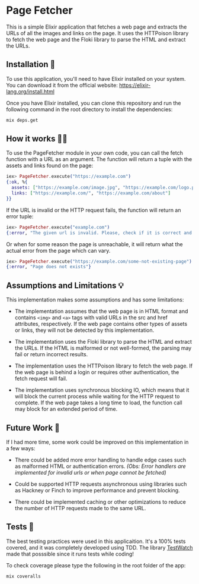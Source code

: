 # **Page Fetcher**

This is a simple Elixir application that fetches a web page and extracts the URLs of all the images and links on the page. It uses the HTTPoison library to fetch the web page and the Floki library to parse the HTML and extract the URLs.

## **Installation 🔧**

To use this application, you'll need to have Elixir installed on your system. You can download it from the official website: https://elixir-lang.org/install.html

Once you have Elixir installed, you can clone this repository and run the following command in the root directory to install the dependencies:

```sh
mix deps.get
```

## **How it works 👨‍💻**

To use the PageFetcher module in your own code, you can call the fetch function with a URL as an argument. The function will return a tuple with the assets and links found on the page:


```elixir
iex> PageFetcher.execute("https://example.com")
{:ok, %{
  assets: ["https://example.com/image.jpg", "https://example.com/logo.png"],
  links: ["https://example.com/", "https://example.com/about"]
}}
```

If the URL is invalid or the HTTP request fails, the function will return an error tuple:

```elixir
iex> PageFetcher.execute("example.com")
{:error, "The given url is invalid. Please, check if it is correct and follow the default pattern such as: 'http://example.com'."}
```

Or when for some reason the page is unreachable, it will return what the actual error from the page which can vary.

```elixir
iex> PageFetcher.execute("https://example.com/some-not-existing-page")
{:error, "Page does not exists"}
```

## **Assumptions and Limitations 💡**

This implementation makes some assumptions and has some limitations:

* The implementation assumes that the web page is in HTML format and contains `<img>` and `<a>` tags with valid URLs in the src and href attributes, respectively. If the web page contains other types of assets or links, they will not be detected by this implementation.

* The implementation uses the Floki library to parse the HTML and extract the URLs. If the HTML is malformed or not well-formed, the parsing may fail or return incorrect results.

* The implementation uses the HTTPoison library to fetch the web page. If the web page is behind a login or requires other authentication, the fetch request will fail.

* The implementation uses synchronous blocking IO, which means that it will block the current process while waiting for the HTTP request to complete. If the web page takes a long time to load, the function call may block for an extended period of time.

## **Future Work 🤖**

If I had more time, some work could be improved on this implementation in a few ways:

* There could  be added more error handling to handle edge cases such as malformed HTML or authentication errors. *(Obs: Error handlers are implemented for invalid urls or when page cannot be fetched)*

* Could be supported HTTP requests asynchronous using libraries such as Hackney or Finch to improve performance and prevent blocking.

* There could be implemented caching or other optimizations to reduce the number of HTTP requests made to the same URL.

## **Tests 🔬**

The best testing practices were used in this applicaition. It's a 100% tests covered, and it was completely developed using TDD. The library [TestWatch](https://github.com/lpil/mix-test.watch) made that posssible since it runs tests while coding!

To check coverage please type the following in the root folder of the app:

```sh
mix coveralls
```